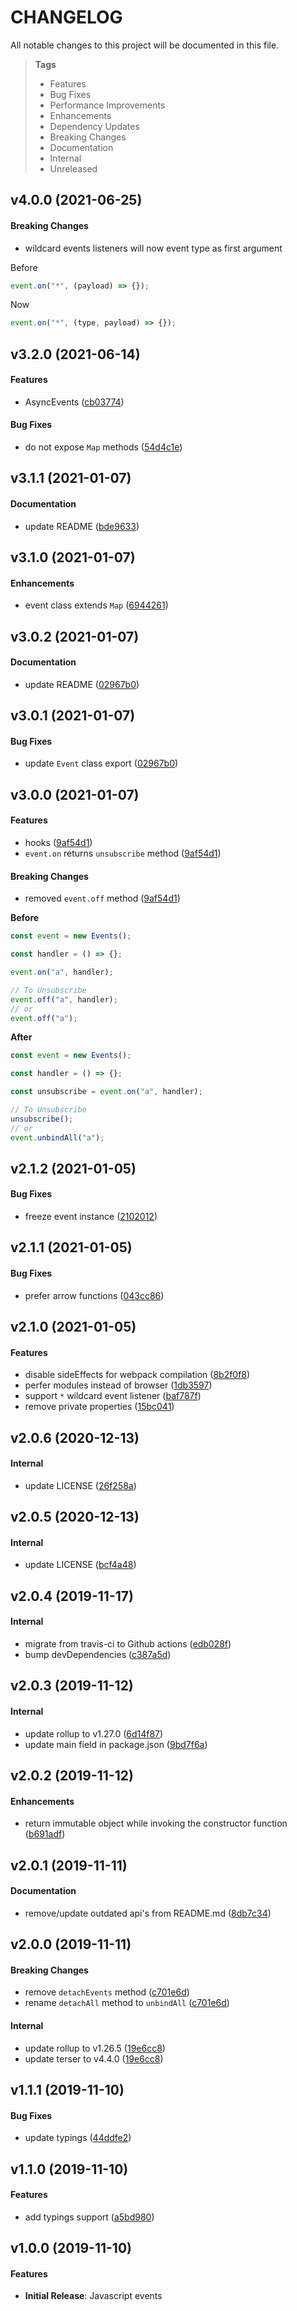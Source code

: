# CHANGELOG

All notable changes to this project will be documented in this file.

> **Tags**
>
> - Features
> - Bug Fixes
> - Performance Improvements
> - Enhancements
> - Dependency Updates
> - Breaking Changes
> - Documentation
> - Internal
> - Unreleased

## v4.0.0 (2021-06-25)

#### Breaking Changes

- wildcard events listeners will now event type as first argument

Before

```js
event.on("*", (payload) => {});
```

Now

```js
event.on("*", (type, payload) => {});
```

## v3.2.0 (2021-06-14)

#### Features

- AsyncEvents ([cb03774](https://github.com/sibiraj-s/capillaries/commit/cb03774))

#### Bug Fixes

- do not expose `Map` methods ([54d4c1e](https://github.com/sibiraj-s/capillaries/commit/54d4c1e))

## v3.1.1 (2021-01-07)

#### Documentation

- update README ([bde9633](https://github.com/sibiraj-s/capillaries/commit/bde9633))

## v3.1.0 (2021-01-07)

#### Enhancements

- event class extends `Map` ([6944261](https://github.com/sibiraj-s/capillaries/commit/6944261))

## v3.0.2 (2021-01-07)

#### Documentation

- update README ([02967b0](https://github.com/sibiraj-s/capillaries/commit/02967b0))

## v3.0.1 (2021-01-07)

#### Bug Fixes

- update `Event` class export ([02967b0](https://github.com/sibiraj-s/capillaries/commit/02967b0))

## v3.0.0 (2021-01-07)

#### Features

- hooks ([9af54d1](https://github.com/sibiraj-s/capillaries/commit/9af54d1))
- `event.on` returns `unsubscribe` method ([9af54d1](https://github.com/sibiraj-s/capillaries/commit/9af54d1))

#### Breaking Changes

- removed `event.off` method ([9af54d1](https://github.com/sibiraj-s/capillaries/commit/9af54d1))

**Before**

```js
const event = new Events();

const handler = () => {};

event.on("a", handler);

// To Unsubscribe
event.off("a", handler);
// or
event.off("a");
```

**After**

```js
const event = new Events();

const handler = () => {};

const unsubscribe = event.on("a", handler);

// To Unsubscribe
unsubscribe();
// or
event.unbindAll("a");
```

## v2.1.2 (2021-01-05)

#### Bug Fixes

- freeze event instance ([2102012](https://github.com/sibiraj-s/capillaries/commit/2102012))

## v2.1.1 (2021-01-05)

#### Bug Fixes

- prefer arrow functions ([043cc86](https://github.com/sibiraj-s/capillaries/commit/043cc86))

## v2.1.0 (2021-01-05)

#### Features

- disable sideEffects for webpack compilation ([8b2f0f8](https://github.com/sibiraj-s/capillaries/commit/8b2f0f8))
- perfer modules instead of browser ([1db3597](https://github.com/sibiraj-s/capillaries/commit/1db3597))
- support `*` wildcard event listener ([baf787f](https://github.com/sibiraj-s/capillaries/commit/baf787f))
- remove private properties ([15bc041](https://github.com/sibiraj-s/capillaries/commit/15bc041))

## v2.0.6 (2020-12-13)

#### Internal

- update LICENSE ([26f258a](https://github.com/sibiraj-s/capillaries/commit/26f258a))

## v2.0.5 (2020-12-13)

#### Internal

- update LICENSE ([bcf4a48](https://github.com/sibiraj-s/capillaries/commit/bcf4a48))

## v2.0.4 (2019-11-17)

#### Internal

- migrate from travis-ci to Github actions ([edb028f](https://github.com/sibiraj-s/capillaries/commit/edb028f))
- bump devDependencies ([c387a5d](https://github.com/sibiraj-s/capillaries/commit/c387a5d))

## v2.0.3 (2019-11-12)

#### Internal

- update rollup to v1.27.0 ([6d14f87](https://github.com/sibiraj-s/capillaries/commit/6d14f87))
- update main field in package.json ([9bd7f6a](https://github.com/sibiraj-s/capillaries/commit/9bd7f6a))

## v2.0.2 (2019-11-12)

#### Enhancements

- return immutable object while invoking the constructor function ([b691adf](https://github.com/sibiraj-s/capillaries/commit/b691adf))

## v2.0.1 (2019-11-11)

#### Documentation

- remove/update outdated api's from README.md ([8db7c34](https://github.com/sibiraj-s/capillaries/commit/8db7c34))

## v2.0.0 (2019-11-11)

#### Breaking Changes

- remove `detachEvents` method ([c701e6d](https://github.com/sibiraj-s/capillaries/commit/c701e6d))
- rename `detachAll` method to `unbindAll` ([c701e6d](https://github.com/sibiraj-s/capillaries/commit/c701e6d))

#### Internal

- update rollup to v1.26.5 ([19e6cc8](https://github.com/sibiraj-s/capillaries/commit/19e6cc8))
- update terser to v4.4.0 ([19e6cc8](https://github.com/sibiraj-s/capillaries/commit/19e6cc8))

## v1.1.1 (2019-11-10)

#### Bug Fixes

- update typings ([44ddfe2](https://github.com/sibiraj-s/capillaries/commit/44ddfe2))

## v1.1.0 (2019-11-10)

#### Features

- add typings support ([a5bd980](https://github.com/sibiraj-s/capillaries/commit/a5bd980))

## v1.0.0 (2019-11-10)

#### Features

- **Initial Release**: Javascript events
